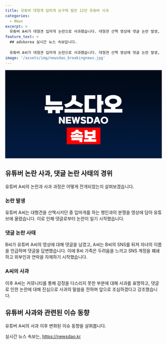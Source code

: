```yaml
---
title: 유튜버 대형개 입마개 요구에 발끈 12만 유튜버 사과
categories:
  - News
excerpt: >
  유튜버 A씨가 대형견 입마개 논란으로 사과했습니다. 대형견 산책 영상에 댓글 논란 발생, 유튜버 A씨는 SNS에서 침투적인 댓글을 달았는데, 사과하며 감정을 설명하고 사과했습니다. A씨의 인기채널과 SNS 계정 폐쇄로 논란 확산, B씨의 가족에 스며든 두려움 등 문제 제기. A씨는 감정을 잘 다스리지 못한 행동을 인정하고, 더 이상의 논란 발생을 막기 위해 조심을 다짐했습니다.
feature_text: >
  ## adskorea 실시간 뉴스 속보입니다.

  유튜버 A씨가 대형견 입마개 논란으로 사과했습니다. 대형견 산책 영상에 댓글 논란 발생, 유튜버 A씨는 SNS에서 침투적인 댓글을 달았는데, 사과하며 감정을 설명하고 사과했습니다. A씨의 인기채널과 SNS 계정 폐쇄로 논란 확산, B씨의 가족에 스며든 두려움 등 문제 제기. A씨는 감정을 잘 다스리지 못한 행동을 인정하고, 더 이상의 논란 발생을 막기 위해 조심을 다짐했습니다.
image: '/assets/img/newsdao_breakingnews.jpg'
---
```


<p><img src="/assets/img/newsdao_breakingnews.jpg" alt="adskorea 속보" /></p>

<h2 data-ke-size="size26">유튜버 논란 사과, 댓글 논란 사태의 경위</h2>

<p data-ke-size="size16">유튜버 A씨의 논란과 사과 과정은 어떻게 전개되었는지 살펴보겠습니다.</p>

<h3 data-ke-size="size24">논란 발생</h3>

<p data-ke-size="size16">유튜버 A씨는 대형견을 산책시키던 중 입마개를 하는 행인과의 분쟁을 영상에 담아 유튜브에 올렸습니다. 이로 인해 댓글로부터 논란이 일기 시작했습니다.</p>

<h3 data-ke-size="size24">댓글 논란 사태</h3>

<p data-ke-size="size16">B씨가 유튜버 A씨의 영상에 대해 댓글을 남겼고, A씨는 B씨의 SNS를 뒤져 자녀의 이름을 언급하며 댓글을 답변했습니다. 이에 B씨 가족은 두려움을 느끼고 SNS 계정을 폐쇄하고 외부인과 연락을 자제하기 시작했습니다.</p>

<h3 data-ke-size="size24">A씨의 사과</h3>

<p data-ke-size="size16">이후 A씨는 커뮤니티를 통해 감정을 다스리지 못한 부분에 대해 사과를 표명하고, 댓글로 인한 논란에 대해 진심으로 사과의 말씀을 전하며 앞으로 조심하겠다고 강조했습니다.</p>

<h2 data-ke-size="size26">유튜버 사과와 관련된 이슈 동향</h2>

<p data-ke-size="size16">유튜버 A씨의 사과 이후 변화된 이슈 동향을 살펴봅니다.</p>
실시간 뉴스 속보는, <a href="https://newsdao.kr" rel="dofollow">https://newsdao.kr</a>


